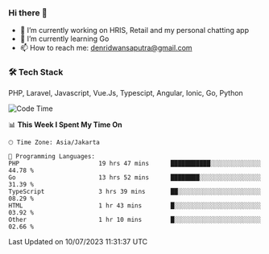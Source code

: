 ### Hi there 👋

- 🔭 I’m currently working on HRIS, Retail and my personal chatting app
- 🌱 I’m currently learning Go
- 📫 How to reach me: denridwansaputra@gmail.com


### 🛠 Tech Stack
PHP, Laravel, Javascript, Vue.Js, Typescipt, Angular, Ionic, Go, Python


<!--START_SECTION:waka-->
![Code Time](http://img.shields.io/badge/Code%20Time-3%2C456%20hrs%2025%20mins-blue)

📊 **This Week I Spent My Time On** 

```text
🕑︎ Time Zone: Asia/Jakarta

💬 Programming Languages: 
PHP                      19 hrs 47 mins      ███████████░░░░░░░░░░░░░░   44.78 % 
Go                       13 hrs 52 mins      ████████░░░░░░░░░░░░░░░░░   31.39 % 
TypeScript               3 hrs 39 mins       ██░░░░░░░░░░░░░░░░░░░░░░░   08.29 % 
HTML                     1 hr 43 mins        █░░░░░░░░░░░░░░░░░░░░░░░░   03.92 % 
Other                    1 hr 10 mins        █░░░░░░░░░░░░░░░░░░░░░░░░   02.66 % 
```


 Last Updated on 10/07/2023 11:31:37 UTC
<!--END_SECTION:waka-->
